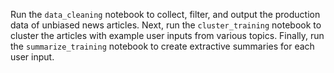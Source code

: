 Run the `data_cleaning` notebook to collect, filter, and output the production data of unbiased news articles. Next, run the `cluster_training` notebook to cluster the articles with example user inputs from various topics. Finally, run the `summarize_training` notebook to create extractive summaries for each user input. 

